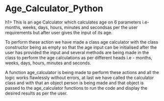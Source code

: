 <h1>Age_Calculator_Python</h1>h1>
This is an age Calculator which calculates age on 6 parameters i.e-months, weeks, days, hours, minutes and secondsas per the user requirements but after user gives the input of its age.

To perform these action we have made a class age calculator with the class constructor being as empty so that the age input can be initialised after the user has provided the input and several methods are being made in the class to perform the age calculations as per different heads i.e - months, weeks, days, hours, minutes and seconds.

A function age_calculator is being made to perform these actions and all the logic works flawlessly without errors, at last we have called the calculator class and with that an object person is being made and that object is passed to the age_calculator functions to run the code and display the desired results as per the user.
